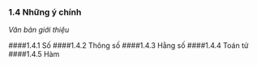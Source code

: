 ### 1.4 Những ý chính

_Văn bản giới thiệu_

####1.4.1	Số
####1.4.2	Thông số
####1.4.3	Hằng số
####1.4.4	Toán tử
####1.4.5	Hàm
